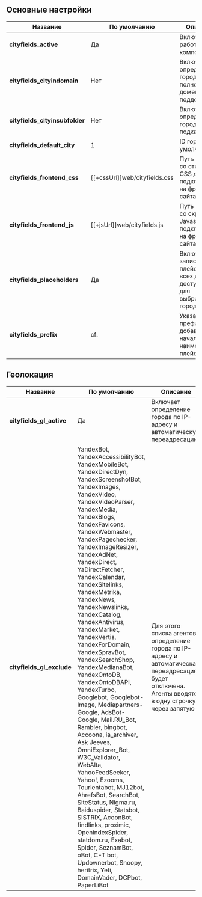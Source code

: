 ## Основные настройки
| Название                       | По умолчанию                                               | Описание                                                                    |
| ------------------------------ | ---------------------------------------------------------- | --------------------------------------------------------------------------- |
| **cityfields_active**          | Да                                                         | Включает работу компонента                                                  |
| **cityfields_cityindomain**    | Нет                                                        | Включает определение города по полному домену или поддомену                 |
| **cityfields_cityinsubfolder** | Нет                                                        | Включает определение города по подкаталогам                                 |
| **cityfields_default_city**    | 1                                                          | ID города по умолчанию                                                      |
| **cityfields_frontend_css**    | [[+cssUrl]]web/cityfields.css                              | Путь к файлу со стилями CSS для подключения на фронте сайта                 |
| **cityfields_frontend_js**     | [[+jsUrl]]web/cityfields.js                                | Путь к файлу со скриптами Javascript для подключения на фронте сайта        |
| **cityfields_placeholders**    | Да                                                         | Включает запись в плейсхолдеры всех данных, доступных для выбранного города |
| **cityfields_prefix**          | cf.                                                        | Указанный префикс добавляется в начало наименования плейсхолдера            |

## Геолокация

| Название                       | По умолчанию                                               | Описание                                                                    |
| ------------------------------ | ---------------------------------------------------------- | --------------------------------------------------------------------------- |
| **cityfields_gl_active**       | Да                                                         | Включает определение города по IP-адресу и автоматическую переадресацию     |
| **cityfields_gl_exclude**      | YandexBot, YandexAccessibilityBot, YandexMobileBot, YandexDirectDyn, YandexScreenshotBot, YandexImages, YandexVideo, YandexVideoParser, YandexMedia, YandexBlogs, YandexFavicons, YandexWebmaster, YandexPagechecker, YandexImageResizer, YandexAdNet, YandexDirect, YaDirectFetcher, YandexCalendar, YandexSitelinks, YandexMetrika, YandexNews, YandexNewslinks, YandexCatalog, YandexAntivirus, YandexMarket, YandexVertis, YandexForDomain, YandexSpravBot, YandexSearchShop, YandexMedianaBot, YandexOntoDB, YandexOntoDBAPI, YandexTurbo, Googlebot, Googlebot-Image, Mediapartners-Google, AdsBot-Google, Mail.RU_Bot, Rambler, bingbot, Accoona, ia_archiver, Ask Jeeves, OmniExplorer_Bot, W3C_Validator, WebAlta, YahooFeedSeeker, Yahoo!, Ezooms, Tourlentabot, MJ12bot, AhrefsBot, SearchBot, SiteStatus, Nigma.ru, Baiduspider, Statsbot, SISTRIX, AcoonBot, findlinks, proximic, OpenindexSpider, statdom.ru, Exabot, Spider, SeznamBot, oBot, C-T bot, Updownerbot, Snoopy, heritrix, Yeti, DomainVader, DCPbot, PaperLiBot | Для этого списка агентов определение города по IP-адресу и автоматическая переадресация будет отключена. Агенты вводятся в одну строчку через запятую |
